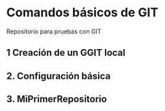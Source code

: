 # Comandos básicos de GIT
Repositorio para pruebas con GIT

## 1 Creación de un GGIT local

## 2. Configuración básica

## 3. MiPrimerRepositorio

